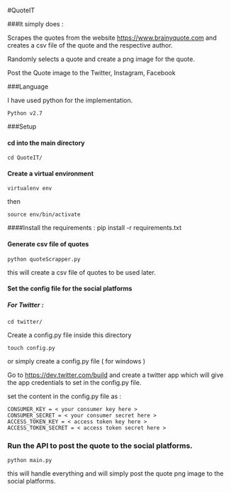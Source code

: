 #QuoteIT

###It simply does : 

Scrapes the quotes from the website https://www.brainyquote.com and creates a csv file of the quote and the respective author.

Randomly selects a quote and create a png image for the quote.

Post the Quote image to the Twitter, Instagram, Facebook


###Language
	
I have used python for the implementation.
	
	Python v2.7

###Setup
#### cd into the main directory 
    cd QuoteIT/

#### Create a virtual environment
    virtualenv env

then   
        
    source env/bin/activate
    
####Install the requirements :
    pip install -r requirements.txt

#### Generate csv file of quotes
    python quoteScrapper.py

this will create  a csv file of quotes to be used later.

#### Set the config file for the social platforms
##### For Twitter :

    cd twitter/
 
Create a config.py file inside this directory

    touch config.py  
or simply create a config.py file ( for windows )

Go to  https://dev.twitter.com/build and create a twitter app which will give the app credentials to set in the config.py file.

set the content in the config.py file as :

    CONSUMER_KEY = < your consumer key here >
    CONSUMER_SECRET = < your consumer secret here >
    ACCESS_TOKEN_KEY = < access token key here >
    ACCESS_TOKEN_SECRET = < access token secret here > 


### Run the API to post the quote to the social platforms.
    python main.py

this will handle everything and will simply post the quote png image to the social platforms.

